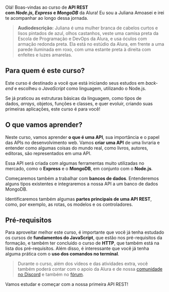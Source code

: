 Olá! Boas-vindas ao curso de **API REST com _Node.js_, _Express_ e _MongoDB_** da Alura! Eu sou a Juliana Amoasei e irei te acompanhar ao longo dessa jornada.

> **Audiodescrição:** Juliana é uma mulher branca de cabelos curtos e lisos pintados de azul, olhos castanhos, veste uma camisa preta da Escola de Programação e DevOps da Alura, e usa óculos com armação redonda preta. Ela está no estúdio da Alura, em frente a uma parede iluminada em roxo, com uma estante preta à direita com enfeites e luzes amarelas.

## Para quem é este curso?

Este curso é destinado a você que está iniciando seus estudos em _back-end_ e escolheu o _JavaScript_ como linguagem, utilizando o Node.js.

Se já praticou as estruturas básicas da linguagem, como tipos de dados, _arrays_, objetos, funções e classes, e quer evoluir, criando suas primeiras aplicações, este curso é para você!

## O que vamos aprender?

Neste curso, vamos aprender **o que é uma API**, sua importância e o papel das APIs no desenvolvimento web. Vamos **criar uma API** de uma livraria e entender como algumas coisas do mundo real, como livros, autores, editoras, são representados em uma API.

Essa API será criada com algumas ferramentas muito utilizadas no mercado, como o **Express** e o **MongoDB**, em conjunto com o **Node.js**.

Começaremos também a trabalhar com **bancos de dados**. Entenderemos alguns tipos existentes e integraremos a nossa API a um banco de dados MongoDB.

Identificaremos também algumas **partes principais de uma API REST**, como, por exemplo, as rotas, os modelos e os controladores.

## Pré-requisitos

Para aproveitar melhor este curso, é importante que você já tenha estudado os cursos de **fundamentos do JavaScript**, que estão nos pré-requisitos da formação, e também ter concluído o curso de **HTTP**, que também está na lista dos pré-requisitos. Além disso, é interessante que você já tenha alguma prática com o **uso dos comandos no terminal**.

> Durante o curso, além dos vídeos e das atividades extra, você também poderá contar com o apoio da Alura e de nossa [comunidade no Discord](https://discord.gg/SK9bj7hEYD) e também no [fórum](https://cursos.alura.com.br/forum/categoria-programacao/todos/1).

Vamos estudar e começar com a nossa primeira API REST!